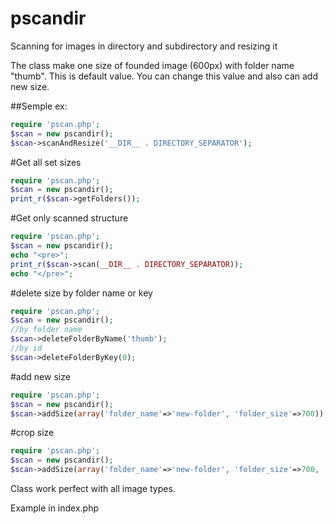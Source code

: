 # pscandir
Scanning for images in directory and subdirectory and resizing it

The class make one size of founded image (600px) with folder name "thumb". This is default value.
You can change this value and also can add new size.

##Semple ex:
```php
require 'pscan.php';
$scan = new pscandir();
$scan->scanAndResize('__DIR__ . DIRECTORY_SEPARATOR');
```

#Get all set sizes
```php
require 'pscan.php';
$scan = new pscandir();
print_r($scan->getFolders());
```
#Get only scanned structure
```php
require 'pscan.php';
$scan = new pscandir();
echo "<pre>";
print_r($scan->scan(__DIR__ . DIRECTORY_SEPARATOR));
echo "</pre>";
```
#delete size by folder name or key
```php
require 'pscan.php';
$scan = new pscandir();
//by folder name
$scan->deleteFolderByName('thumb');
//by id
$scan->deleteFolderByKey(0);
```
#add new size
```php
require 'pscan.php';
$scan = new pscandir();
$scan->addSize(array('folder_name'=>'new-folder', 'folder_size'=>700));
```
#crop size
```php
require 'pscan.php';
$scan = new pscandir();
$scan->addSize(array('folder_name'=>'new-folder', 'folder_size'=>700, 'crop'=>true));
```
Class work perfect with all image types.

Example in index.php
